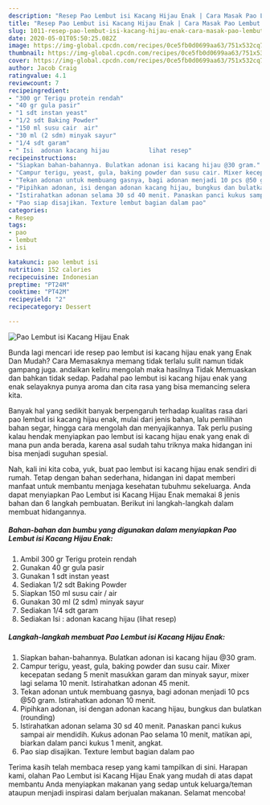 ```yaml
---
description: "Resep Pao Lembut isi Kacang Hijau Enak | Cara Masak Pao Lembut isi Kacang Hijau Enak Yang Menggugah Selera"
title: "Resep Pao Lembut isi Kacang Hijau Enak | Cara Masak Pao Lembut isi Kacang Hijau Enak Yang Menggugah Selera"
slug: 1011-resep-pao-lembut-isi-kacang-hijau-enak-cara-masak-pao-lembut-isi-kacang-hijau-enak-yang-menggugah-selera
date: 2020-05-01T05:50:25.082Z
image: https://img-global.cpcdn.com/recipes/0ce5fb0d0699aa63/751x532cq70/pao-lembut-isi-kacang-hijau-enak-foto-resep-utama.jpg
thumbnail: https://img-global.cpcdn.com/recipes/0ce5fb0d0699aa63/751x532cq70/pao-lembut-isi-kacang-hijau-enak-foto-resep-utama.jpg
cover: https://img-global.cpcdn.com/recipes/0ce5fb0d0699aa63/751x532cq70/pao-lembut-isi-kacang-hijau-enak-foto-resep-utama.jpg
author: Jacob Craig
ratingvalue: 4.1
reviewcount: 7
recipeingredient:
- "300 gr Terigu protein rendah"
- "40 gr gula pasir"
- "1 sdt instan yeast"
- "1/2 sdt Baking Powder"
- "150 ml susu cair  air"
- "30 ml (2 sdm) minyak sayur"
- "1/4 sdt garam"
- " Isi  adonan kacang hijau           lihat resep"
recipeinstructions:
- "Siapkan bahan-bahannya. Bulatkan adonan isi kacang hijau @30 gram."
- "Campur terigu, yeast, gula, baking powder dan susu cair. Mixer kecepatan sedang 5 menit masukkan garam dan minyak sayur, mixer lagi selama 10 menit. Istirahatkan adonan 45 menit."
- "Tekan adonan untuk membuang gasnya, bagi adonan menjadi 10 pcs @50 gram. Istirahatkan adonan 10 menit."
- "Pipihkan adonan, isi dengan adonan kacang hijau, bungkus dan bulatkan (rounding)"
- "Istirahatkan adonan selama 30 sd 40 menit. Panaskan panci kukus sampai air mendidih. Kukus adonan Pao selama 10 menit, matikan api, biarkan dalam panci kukus 1 menit, angkat."
- "Pao siap disajikan. Texture lembut bagian dalam pao"
categories:
- Resep
tags:
- pao
- lembut
- isi

katakunci: pao lembut isi 
nutrition: 152 calories
recipecuisine: Indonesian
preptime: "PT24M"
cooktime: "PT42M"
recipeyield: "2"
recipecategory: Dessert

---
```



![Pao Lembut isi Kacang Hijau Enak](https://img-global.cpcdn.com/recipes/0ce5fb0d0699aa63/751x532cq70/pao-lembut-isi-kacang-hijau-enak-foto-resep-utama.jpg)

Bunda lagi mencari ide resep pao lembut isi kacang hijau enak yang Enak Dan Mudah? Cara Memasaknya memang tidak terlalu sulit namun tidak gampang juga. andaikan keliru mengolah maka hasilnya Tidak Memuaskan dan bahkan tidak sedap. Padahal pao lembut isi kacang hijau enak yang enak selayaknya punya aroma dan cita rasa yang bisa memancing selera kita.

Banyak hal yang sedikit banyak berpengaruh terhadap kualitas rasa dari pao lembut isi kacang hijau enak, mulai dari jenis bahan, lalu pemilihan bahan segar, hingga cara mengolah dan menyajikannya. Tak perlu pusing kalau hendak menyiapkan pao lembut isi kacang hijau enak yang enak di mana pun anda berada, karena asal sudah tahu triknya maka hidangan ini bisa menjadi suguhan spesial.




Nah, kali ini kita coba, yuk, buat pao lembut isi kacang hijau enak sendiri di rumah. Tetap dengan bahan sederhana, hidangan ini dapat memberi manfaat untuk membantu menjaga kesehatan tubuhmu sekeluarga. Anda dapat menyiapkan Pao Lembut isi Kacang Hijau Enak memakai 8 jenis bahan dan 6 langkah pembuatan. Berikut ini langkah-langkah dalam membuat hidangannya.

<!--inarticleads1-->

##### Bahan-bahan dan bumbu yang digunakan dalam menyiapkan Pao Lembut isi Kacang Hijau Enak:

1. Ambil 300 gr Terigu protein rendah
1. Gunakan 40 gr gula pasir
1. Gunakan 1 sdt instan yeast
1. Sediakan 1/2 sdt Baking Powder
1. Siapkan 150 ml susu cair / air
1. Gunakan 30 ml (2 sdm) minyak sayur
1. Sediakan 1/4 sdt garam
1. Sediakan  Isi : adonan kacang hijau           (lihat resep)




<!--inarticleads2-->

##### Langkah-langkah membuat Pao Lembut isi Kacang Hijau Enak:

1. Siapkan bahan-bahannya. Bulatkan adonan isi kacang hijau @30 gram.
1. Campur terigu, yeast, gula, baking powder dan susu cair. Mixer kecepatan sedang 5 menit masukkan garam dan minyak sayur, mixer lagi selama 10 menit. Istirahatkan adonan 45 menit.
1. Tekan adonan untuk membuang gasnya, bagi adonan menjadi 10 pcs @50 gram. Istirahatkan adonan 10 menit.
1. Pipihkan adonan, isi dengan adonan kacang hijau, bungkus dan bulatkan (rounding)
1. Istirahatkan adonan selama 30 sd 40 menit. Panaskan panci kukus sampai air mendidih. Kukus adonan Pao selama 10 menit, matikan api, biarkan dalam panci kukus 1 menit, angkat.
1. Pao siap disajikan. Texture lembut bagian dalam pao




Terima kasih telah membaca resep yang kami tampilkan di sini. Harapan kami, olahan Pao Lembut isi Kacang Hijau Enak yang mudah di atas dapat membantu Anda menyiapkan makanan yang sedap untuk keluarga/teman ataupun menjadi inspirasi dalam berjualan makanan. Selamat mencoba!
